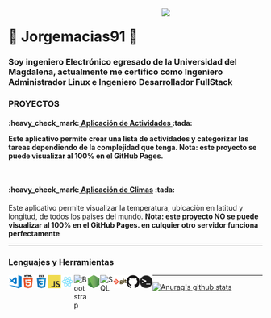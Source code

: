 
<img align='right' src='https://user-images.githubusercontent.com/5713670/87202985-820dcb80-c2b6-11ea-9f56-7ec461c497c3.gif' width='200'>

# 👋 Jorgemacias91 👋

<h3>
Soy ingeniero Electrónico egresado de la Universidad del Magdalena, actualmente me certifico como Ingeniero Administrador Linux e Ingeniero Desarrollador FullStack 
</h3>

<h3><strong>PROYECTOS</strong></h3>

<h4>:heavy_check_mark:<a href="https://jorgemacias91.github.io/Notas_App/" target="_blank"> Aplicación de Actividades </a> :tada:</4>
<p>Este aplicativo permite crear una lista de actividades y categorizar las tareas dependiendo de la complejidad que tenga. <strong>Nota: este proyecto se puede visualizar al 100% en el GitHub Pages.</strong></p>

<br/>

<h4>:heavy_check_mark:<a href="https://jorgemacias91.github.io/climas_app" target="_blank"> Aplicación de Climas</a> :tada:</h4>
<p>Este aplicativo permite visualizar la temperatura, ubicaciòn en latitud y longitud, de todos los paises del mundo. <strong>Nota: este proyecto NO se puede visualizar al 100% en el GitHub Pages. en culquier otro servidor funciona perfectamente</strong></p>

-------------------------------------------------------------------------------------------------------------------------------
<div>
<h3>Lenguajes y Herramientas</h3>

<img align="left" alt="Visual Studio Code" width="26px" src="https://raw.githubusercontent.com/github/explore/80688e429a7d4ef2fca1e82350fe8e3517d3494d/topics/visual-studio-code/visual-studio-code.png" />

<img align="left" alt="HTML5" width="26px" src="https://raw.githubusercontent.com/github/explore/80688e429a7d4ef2fca1e82350fe8e3517d3494d/topics/html/html.png" />

<img align="left" alt="CSS3" width="26px" 
src="https://raw.githubusercontent.com/github/explore/80688e429a7d4ef2fca1e82350fe8e3517d3494d/topics/css/css.png" />

<img align="left" alt="JavaScript" width="26px" src="https://raw.githubusercontent.com/github/explore/80688e429a7d4ef2fca1e82350fe8e3517d3494d/topics/javascript/javascript.png" />

<img align="left" alt="React" width="26px" src="https://raw.githubusercontent.com/github/explore/80688e429a7d4ef2fca1e82350fe8e3517d3494d/topics/react/react.png" />

<img align="left" alt="Bootstrap" width="26px" src="https://seocom.agency/wp-content/uploads/2019/02/bootstrap-stack.png" />

<img align="left" alt="Node.js" width="26px" src="https://raw.githubusercontent.com/github/explore/80688e429a7d4ef2fca1e82350fe8e3517d3494d/topics/nodejs/nodejs.png" />

<img align="left" alt="SQL" width="26px" 
src="https://w7.pngwing.com/pngs/105/17/png-transparent-microsoft-azure-sql-database-microsoft-sql-server-cloud-computing-blue-text-logo.png" />

<img align="left" alt="Git" width="26px" 
src="https://raw.githubusercontent.com/github/explore/80688e429a7d4ef2fca1e82350fe8e3517d3494d/topics/git/git.png" />

<img align="left" alt="GitHub" width="26px" src="https://raw.githubusercontent.com/github/explore/78df643247d429f6cc873026c0622819ad797942/topics/github/github.png" />

<img align="left" alt="Terminal" width="26px" src="https://raw.githubusercontent.com/github/explore/80688e429a7d4ef2fca1e82350fe8e3517d3494d/topics/terminal/terminal.png" />
</div>

-------------------------------------------------------------------------------------------------------------------------

[![Anurag's github stats](https://github-readme-stats.vercel.app/api?username=Jorgemacias91&-show_icons=true&theme=gotham)](https://github.com/anuraghazra/github-readme-stats)


<!--
**Jorgemacias91/jorgemacias91** is a ✨ _special_ ✨ repository because its `README.md` (this file) appears on your GitHub profile.

Here are some ideas to get you started:

- 🔭 I’m currently working on ...
- 🌱 I’m currently learning ...
- 👯 I’m looking to collaborate on ...
- 🤔 I’m looking for help with ...
- 💬 Ask me about ...
- 📫 How to reach me: ...
- 😄 Pronouns: ...
- ⚡ Fun fact: ...
[<img src='https://cdn.jsdelivr.net/npm/simple-icons@3.0.1/icons/linkedin.svg' alt='linkedin' height='40'>](https://www.linkedin.com/in/https://www.linkedin.com/in/jorge-leonardo-macias-vesga-5aa8a311b//)  
-->




